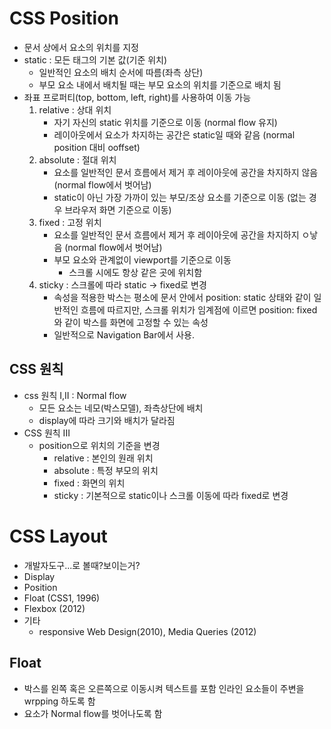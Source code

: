 # CSS Position
- 문서 상에서 요소의 위치를 지정
- static : 모든 태그의 기본 값(기준 위치)
    - 일반적인 요소의 배치 순서에 따름(좌측 상단)
    - 부모 요소 내에서 배치될 때는 부모 요소의 위치를 기준으로 배치 됨
- 좌표 프로퍼티(top, bottom, left, right)를 사용하여 이동 가능
    1. relative : 상대 위치
        - 자기 자신의 static 위치를 기준으로 이동 (normal flow 유지)
        - 레이아웃에서 요소가 차지하는 공간은 static일 때와 같음 (normal position 대비 ooffset)
    2. absolute : 절대 위치
        - 요소를 일반적인 문서 흐름에서 제거 후 레이아웃에 공간을 차지하지 않음 (normal flow에서 벗어남)
        - static이 아닌 가장 가까이 있는 부모/조상 요소를 기준으로 이동 (없는 경우 브라우저 화면 기준으로 이동)
    3. fixed : 고정 위치
        - 요소를 일반적인 문서 흐름에서 제거 후 레이아웃에 공간을 차지하지 ㅇ낳음 (normal flow에서 벗어남)
        - 부모 요소와 관계없이 viewport를 기준으로 이동
            - 스크롤 시에도 항상 같은 곳에 위치함
    4. sticky : 스크롤에 따라 static -> fixed로 변경
        - 속성을 적용한 박스는 평소에 문서 안에서 position: static 상태와 같이 일반적인 흐름에 따르지만, 스크롤 위치가 임계점에 이르면 position: fixed와 같이 박스를 화면에 고정할 수 있는 속성
        - 일반적으로 Navigation Bar에서 사용.
## CSS 원칙
- css 원칙 I,II : Normal flow
    - 모든 요소는 네모(박스모델), 좌측상단에 배치
    - display에 따라 크기와 배치가 달라짐
- CSS 원칙 III
    - position으로 위치의 기준을 변경
        - relative : 본인의 원래 위치
        - absolute : 특정 부모의 위치
        - fixed : 화면의 위치
        - sticky : 기본적으로 static이나 스크롤 이동에 따라 fixed로 변경
# CSS Layout
- 개발자도구...로 볼때?보이는거?
- Display
- Position
- Float (CSS1, 1996)
- Flexbox (2012)
- 기타
    - responsive Web Design(2010), Media Queries (2012)
## Float
- 박스를 왼쪽 혹은 오른쪽으로 이동시켜 텍스트를 포함 인라인 요소들이 주변을 wrpping 하도록 함
- 요소가 Normal flow를 벗어나도록 함

